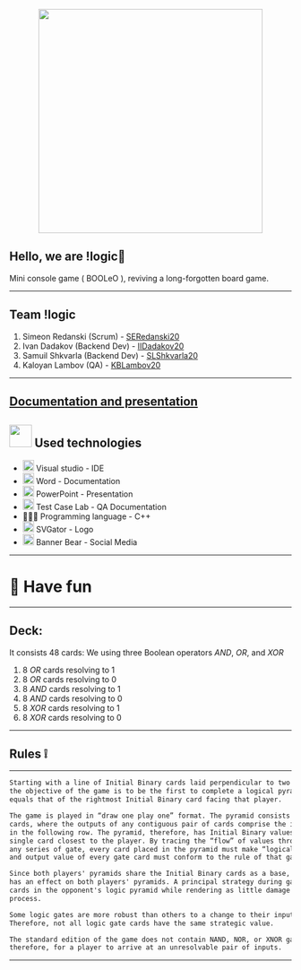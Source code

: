 
<p align="center">
<img src="https://cdn.discordapp.com/attachments/842281679225225266/974018163601702912/kreks.gif" width="400">
</p>

## Hello, we are !logic💢

Mini console game ( BOOLeO ), reviving a long-forgotten board game.
---------------------------------------------- --------------------------------------
 
 ## Team    <a name = "team">!logic</a>
1. Simeon Redanski (Scrum) - [SERedanski20](https://github.com/SERedanski20)
2. Ivan Dadakov (Backend Dev) - [IIDadakov20](https://github.com/IIDadakov20)
3. Samuil Shkvarla (Backend Dev) - [SLShkvarla20](https://github.com/SLShkvarla20)
4. Kaloyan Lambov (QA) -  [KBLambov20](https://github.com/KBLambov20)
---------------------------------------------- --------------------------------------
###
[Documentation and presentation]()
 ---


## <img src="https://miro.medium.com/max/1400/1*44799UW8y4KGlJb36fTD7Q.gif" width="40"> Used technologies
- <img src="https://media.discordapp.net/attachments/815253581149896790/818134527842582578/Visual_Studio_Icon_2019.svg.png?width=541&height=541" width="20"> Visual studio - IDE
-  <img src="https://media.discordapp.net/attachments/815253581149896790/818133539903111188/Microsoft_Word_logo.png" width="20"> Word - Documentation
- <img src="https://media.discordapp.net/attachments/815253581149896790/818136011359518780/kisspng-microsoft-powerpoint-computer-software-microsoft-o-5b3b3927c75c49.3318087715306079118166-rem.png" width="20"> PowerPoint - Presentation
- <img src="https://app.testcaselab.com/assets/tclab-250-1946f1e4f1ca29c9cd5770a73137c9e8c442d3aab6c954a21b3efc0004e7e330.jpg" width="20"> Test Case Lab -  QA Documentation
- 👩🏻‍💻 Programming language - C++
- <img src="https://ps.w.org/svgator/assets/icon.svg?rev=2425697" width="20"> SVGator - Logo
- <img src="https://d33wubrfki0l68.cloudfront.net/ef6926f135b5bfeed6122a7a5336bf94b1ea497f/4dbf7/images/bannerbear_logo.svg" width="20"> Banner Bear - Social Media


---

# 🎉 Have fun

---------------------------------------------- --------------------------------------
## Deck:
It consists 48 cards:
We using three Boolean operators *AND*, *OR*, and *XOR*
1. 8 *OR* cards resolving to 1
2. 8 *OR* cards resolving to 0
3. 8 *AND* cards resolving to 1
4. 8 *AND* cards resolving to 0
5. 8 *XOR* cards resolving to 1
6. 8 *XOR* cards resolving to 0
---------------------------------------------- --------------------------------------
## Rules ❕
---------------------------------------------- --------------------------------------

```diff 
Starting with a line of Initial Binary cards laid perpendicular to two facing players,
the objective of the game is to be the first to complete a logical pyramid whose final output
equals that of the rightmost Initial Binary card facing that player.

The game is played in “draw one play one” format. The pyramid consists of decreasing rows of gate 
cards, where the outputs of any contiguous pair of cards comprise the input values to a single card 
in the following row. The pyramid, therefore, has Initial Binary values as its base and tapers to a 
single card closest to the player. By tracing the “flow” of values through 
any series of gate, every card placed in the pyramid must make “logical sense”, i.e. the inputs
and output value of every gate card must conform to the rule of that gate card.

Since both players' pyramids share the Initial Binary cards as a base, “flipping” an Initial Binary 
has an effect on both players' pyramids. A principal strategy during game play is to invalidate gate 
cards in the opponent's logic pyramid while rendering as little damage to one’s own pyramid in the 
process.

Some logic gates are more robust than others to a change to their inputs. 
Therefore, not all logic gate cards have the same strategic value.

The standard edition of the game does not contain NAND, NOR, or XNOR gates. It is possible,
therefore, for a player to arrive at an unresolvable pair of inputs.
```
---------------------------------------------- --------------------------------------

